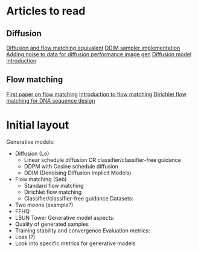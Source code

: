 # Articles to read

## Diffusion

[Diffusion and flow matching equivalent](https://diffusionflow.github.io/)
[DDIM sampler implementation](https://nn.labml.ai/diffusion/stable_diffusion/sampler/ddim.html)
[Adding noise to data for diffusion performance image gen](https://arxiv.org/pdf/2301.11706v3)
[Diffusion model introduction](https://lilianweng.github.io/posts/2021-07-11-diffusion-models/)

## Flow matching

[First paper on flow matching](https://arxiv.org/abs/2210.02747)
[Introduction to flow matching](https://mlg.eng.cam.ac.uk/blog/2024/01/20/flow-matching.html)
[Dirichlet flow matching for DNA sequence design](https://arxiv.org/pdf/2402.05841)

# Initial layout

Generative models:

- Diffusion (Lo)
 	- Linear schedule diffusion OR classifier/classifier-free guidance
 	- DDPM with Cosine schedule diffusion
 	- DDIM (Denoising Diffusion Implicit Models)
- Flow matching (Seb)
 	- Standard flow matching
 	- Dirichlet flow matching
 	- Classifier/classifier-free guidance
Datasets:
- Two moons (example?)
- FFHQ
- LSUN Tower
Generative model aspects:
- Quality of generated samples
- Training stability and convergence
Evaluation metrics:
- Loss (?)
- Look into specific metrics for generative models
